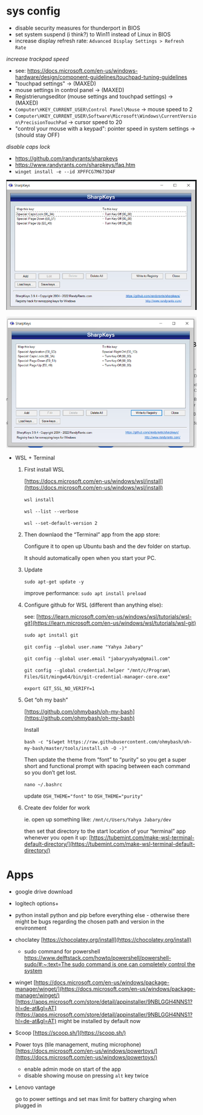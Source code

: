 # sys config

- disable security measures for thunderport in BIOS
- set system suspend (i think?) to Win11 instead of Linux in BIOS
- increase display refresh rate: `Advanced Display Settings > Refresh Rate`

*increase trackpad speed*

- see: https://docs.microsoft.com/en-us/windows-hardware/design/component-guidelines/touchpad-tuning-guidelines
- "touchpad settings" -> (MAXED)
- mouse settings in control panel -> (MAXED)
- Registrierungseditor (mouse settings and touchpad settings) -> (MAXED)
- `Computer\HKEY_CURRENT_USER\Control Panel\Mouse` -> mouse speed to 2
- `Computer\HKEY_CURRENT_USER\Software\Microsoft\Windows\CurrentVersion\PrecisionTouchPad` -> cursor speed to 20
- "control your mouse with a keypad": pointer speed in system settings -> (should stay OFF)

*disable caps lock*

- https://github.com/randyrants/sharpkeys
- https://www.randyrants.com/sharpkeys/faq.htm
- `winget install -e --id XPFFCG7M673D4F`

![lenovo setting](assets/Untitled.png)

![surface setting](assets/Untitled%201.png)


- WSL + Terminal

     1. First install WSL

           [https://docs.microsoft.com/en-us/windows/wsl/install](https://docs.microsoft.com/en-us/windows/wsl/install)

           `wsl install`

           `wsl --list --verbose`

           `wsl --set-default-version 2`

     2. Then downlaod the “Terminal” app from the app store:

           Configure it to open up Ubuntu bash and the dev folder on startup.

           It should automatically open when you start your PC.

     3. Update

           `sudo apt-get update -y`

           improve performance: `sudo apt install preload`

     4. Configure github for WSL (different than anything else):

           see: [https://learn.microsoft.com/en-us/windows/wsl/tutorials/wsl-git](https://learn.microsoft.com/en-us/windows/wsl/tutorials/wsl-git)

           `sudo apt install git`

           `git config --global user.name "Yahya Jabary"`

           `git config --global user.email "jabaryyahya@gmail.com"`

           `git config --global credential.helper "/mnt/c/Program\ Files/Git/mingw64/bin/git-credential-manager-core.exe"`

           `export GIT_SSL_NO_VERIFY=1`

     5. Get “oh my bash”

           [https://github.com/ohmybash/oh-my-bash](https://github.com/ohmybash/oh-my-bash)

           Install

           `bash -c "$(wget https://raw.githubusercontent.com/ohmybash/oh-my-bash/master/tools/install.sh -O -)"`

           Then update the theme from “font” to “purity” so you get a super short and functional prompt with spacing between each command so you don’t get lost.

           `nano ~/.bashrc`

           update `OSH_THEME="font"` to `OSH_THEME="purity"`

     6. Create dev folder for work

           ie. open up something like: `/mnt/c/Users/Yahya Jabary/dev`

           then set that directory to the start location of your “terminal” app whenever you open it up: [https://tubemint.com/make-wsl-terminal-default-directory/](https://tubemint.com/make-wsl-terminal-default-directory/)

# Apps

- google drive download
- logitech options+

- python
  install python and pip before everything else - otherwise there might be bugs regarding the chosen path and version in the environment
- choclatey
  [https://chocolatey.org/install](https://chocolatey.org/install)
     - sudo command for powershell
       [https://www.delftstack.com/howto/powershell/powershell-sudo/#:~:text=The sudo command is one,can completely control the system](https://www.delftstack.com/howto/powershell/powershell-sudo/#:~:text=The%20sudo%20command%20is%20one,can%20completely%20control%20the%20system)
- winget
  [https://docs.microsoft.com/en-us/windows/package-manager/winget/](https://docs.microsoft.com/en-us/windows/package-manager/winget/)
  [https://apps.microsoft.com/store/detail/appinstaller/9NBLGGH4NNS1?hl=de-at&gl=AT](https://apps.microsoft.com/store/detail/appinstaller/9NBLGGH4NNS1?hl=de-at&gl=AT)
  might be installed by default now
- Scoop
  [https://scoop.sh/](https://scoop.sh/)
- Power toys (tile management, muting microphone)
  [https://docs.microsoft.com/en-us/windows/powertoys/](https://docs.microsoft.com/en-us/windows/powertoys/)
     - enable admin mode on start of the app
     - disable showing mouse on pressing `alt` key twice
- Lenovo vantage

     go to power settings and set max limit for battery charging when plugged in

